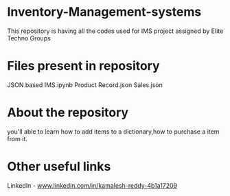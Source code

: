 # Inventory-Management-systems
This repository is having all the codes used for IMS project assigned by Elite Techno Groups 

# Files present in repository 
JSON based IMS.ipynb
Product Record.json
Sales.json

# About the repository 
you'll able to learn how to add items to a dictionary,how to purchase a item from it.

# Other useful links 
LinkedIn - www.linkedin.com/in/kamalesh-reddy-4b1a17209
